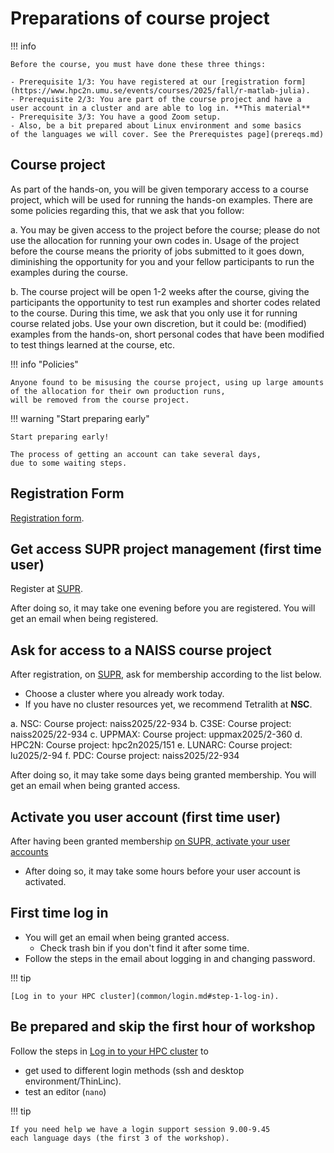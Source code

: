 # Preparations of course project

!!! info

    Before the course, you must have done these three things:

    - Prerequisite 1/3: You have registered at our [registration form](https://www.hpc2n.umu.se/events/courses/2025/fall/r-matlab-julia).
    - Prerequisite 2/3: You are part of the course project and have a
    user account in a cluster and are able to log in. **This material**
    - Prerequisite 3/3: You have a good Zoom setup.
    - Also, be a bit prepared about Linux environment and some basics
    of the languages we will cover. See the Prerequistes page](prereqs.md)

## Course project

As part of the hands-on, you will be given temporary access to a course project, which will be used for running the hands-on examples. There are some policies regarding this, that we ask that you follow:

a. You may be given access to the project before the course; please do not use the allocation for running your own codes in. Usage of the project before the course means the priority of jobs submitted to it goes down, diminishing the opportunity for you and your fellow participants to run the examples during the course.

b.  The course project will be open 1-2 weeks after the course, giving the participants the opportunity to test run examples and shorter codes related to the course. During this time, we ask that you only use it for running course related jobs. Use your own discretion, but it could be: (modified) examples from the hands-on, short personal codes that have been modified to test things learned at the course, etc.

!!! info "Policies"

    Anyone found to be misusing the course project, using up large amounts
    of the allocation for their own production runs,
    will be removed from the course project.

!!! warning "Start preparing early"

    Start preparing early!

    The process of getting an account can take several days,
    due to some waiting steps.

## Registration Form

[Registration form](https://www.hpc2n.umu.se/events/courses/2025/fall/r-matlab-julia).

## Get access SUPR project management (first time user)

Register at [SUPR](https://supr.naiss.se/person/register/).

After doing so, it may take one evening before you are registered.
You will get an email when being registered.

## Ask for access to a NAISS course project

After registration, on [SUPR](https://supr.naiss.se/),
ask for membership according to the list below.

- Choose a cluster where you already work today.
- If you have no cluster resources yet, we recommend Tetralith at **NSC**.

a. NSC: Course project: naiss2025/22-934
b. C3SE: Course project: naiss2025/22-934
c. UPPMAX: Course project: uppmax2025/2-360
d. HPC2N: Course project: hpc2n2025/151
e. LUNARC: Course project: lu2025/2-94
f. PDC: Course project: naiss2025/22-934

After doing so, it may take some days being granted membership.
You will get an email when being granted access.

## Activate you user account (first time user)

After having been granted membership [on SUPR, activate your user accounts](https://supr.naiss.se/account/)

- After doing so, it may take some hours before your user account is activated.

## First time log in

- You will get an email when being granted access.
    - Check trash bin if you don't find it after some time.
- Follow the steps in the email about logging in and changing password.

!!! tip

    [Log in to your HPC cluster](common/login.md#step-1-log-in).

## Be prepared and skip the first hour of workshop

Follow the steps in [Log in to your HPC cluster](common/login.md#step-1-log-in) to

- get used to different login methods (ssh and desktop environment/ThinLinc).
- test an editor (``nano``)

!!! tip

    If you need help we have a login support session 9.00-9.45
    each language days (the first 3 of the workshop).

